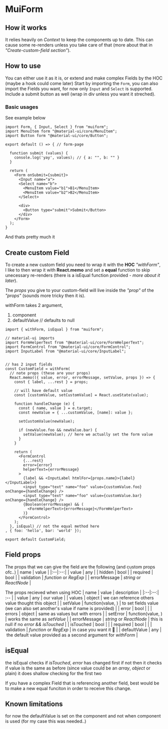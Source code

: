 # MuiForm

## How it works

It relies heavily on _Context_ to keep the components up to date. This can cause some re-renders unless you take care of that (more about that in _"Create-custom-field section"_).

## How to use

You can either use it as it is, or extend and make complex Fields by the HOC (maybe a hook could come later)
Start by importing the `Form`, you can also import the Fields you want, for now only `Input` and `Select` is supported. Include a submit button as well (wrap in div unless you want it streched).

### Basic usages

See example below

```
import Form, { Input, Select } from "muiform";
import MenuItem form "@material-ui/core/MenuItem";
import Button form "@material-ui/core/Button";

export default () => { // form-page

  function submit (values) {
    console.log('yay', values); // { a: "", b: "" }
  }

  return (
    <Form onSubmit={submit}>
      <Input name="a">
      <Select name="b">
        <MenuItem value="b1">B1</MenuItem>
        <MenuItem value="b2">B2</MenuItem>
      </Select>

      <div>
        <Button type="submit">Submit</Button>
      </div>
    </Form>
  );
}
```

And thats pretty much it

## Create custom Field

To create a new custom field you need to wrap it with the **HOC** _"withForm"_, I like to then wrap it with **React.memo** and set a **equal** function to skip unecessary re-renders (there is a isEqual function provided _- more about it later_).

The _props_ you give to your custom-field will live inside the _"prop"_ of the _"props"_ (sounds more tricky then it is).

withForm takes 2 argument,

1. component
2. defaultValue // defaults to null

```
import { withForm, isEqual } from "muiform";

// material-ui imports
import FormHelperText from "@material-ui/core/FormHelperText";
import FormControl from "@material-ui/core/FormControl";
import InputLabel from "@material-ui/core/InputLabel";


// has 2 input fields
const CustomField = withForm(
  // note props (these are your props)
  React.memo(({ value, error, errorMessage, setValue, props }) => {
    const { label, ...rest } = props;

    // will have default value
    const [customValue, setCustomValue] = React.useState(value);

    function handleChange (e) {
      const { name, value } = e.target;
      const newValue = { ...customValue, [name]: value };

      setCustomValue(newValue);

      if (newValue.foo && newValue.bar) {
        setValue(newValue); // here we actually set the form value
      }
    }

    return (
      <FormControl
        {...rest}
        error={error}
        helperText={errorMessage}
      >
        {label && <InputLabel htmlFor={props.name}>{label}</InputLabel>}
        <input type="text" name="foo" value={customValue.foo} onChange={handleChange} />
        <input type="text" name="foo" value={customValue.bar} onChange={handleChange} />
        {Boolean(errorMessage) && (
          <FormHelperText>{errorMessage}</FormHelperText>
        )}
      </FormControl>
    );
  }, isEqual) // not the equal method here
, { foo: 'hello', bar: 'world' });

export default CustomField;
```

## Field props

The props that we can give the field are the following (and custom props ofc..)
| name | value |
|:--|:--:|
| value | any |
| hidden | bool |
| required | bool |
| validation | _function_ or _RegExp_ |
| errorMessage | _string_ or _ReactNode_ |

The props recieved when using HOC
| name | value | description |
|:--|:--:| :-- |
| value | any | our value |
| values | object | we can reference others value thought this object |
| setValue | function(value, <name>) | to set fields value (we can also set another's value if name is provided) |
| error | bool | |
| errors | object | same as values but with errors |
| setError | function(value, <name>) | works the same as _setValue_ |
| errorMessage | _string_ or _ReactNode_ | this is null if no _error && isTouched_ |
| isTouched | bool | |
| required | bool | |
| validation | _function_ or _RegExp_ | in case you want it :shrug: |
| defaultValue | any | the default value provided as a second argument for _withForm_ |

## isEqual

the isEqual checks if _isTouched_, _error_ has changed first
if not then it checks if value is the same as before
(since value could be an _array_, _object_ or plain) it does shallow checking for the first two

If you have a complex Field that is referencing another field, best would be to make a new equal funciton in order to receive this change.

## Known limitations

for now the defaultValue is set on the component and not when component is used (for my case this was needed..)

